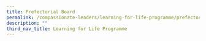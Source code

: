 ```yaml
---
title: Prefectorial Board
permalink: /compassionate-leaders/learning-for-life-programme/prefectorial-board/
description: ""
third_nav_title: Learning for Life Programme
---
```

